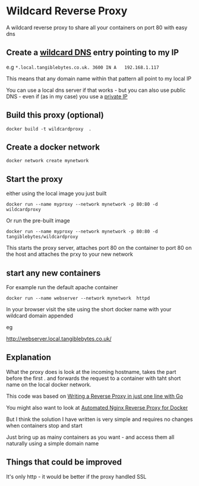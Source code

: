# Wildcard Reverse Proxy #

A wildcard reverse proxy to share all your containers on port 80 with easy dns

## Create a [wildcard DNS](https://en.wikipedia.org/wiki/Wildcard_DNS_record) entry pointing to my IP  ##

  e.g `*.local.tangiblebytes.co.uk. 3600 IN	A	192.168.1.117`

  This means that any domain name within that pattern all point to my local IP
  
You can use a local dns server if that works - but you can also use public DNS - even if (as in my case) you use a [private IP](https://en.wikipedia.org/wiki/Private_network) 

## Build this proxy (optional) ##

`docker build -t wildcardproxy  .`

## Create a docker network ##

`docker network create mynetwork`

## Start the proxy ##

either using the local image you just built

`docker run --name myproxy --network mynetwork -p 80:80 -d wildcardproxy`

Or run the pre-built image 

`docker run --name myproxy --network mynetwork -p 80:80 -d tangiblebytes/wildcardproxy`

This starts the proxy server, attaches port 80 on the container to port 80 on the host and attaches the prxy to your new network

## start any new containers ##

For example run the default apache container 

`docker run --name webserver --network mynetwork  httpd`

In your browser visit the site using the short docker name with your wildcard domain appended

eg

http://webserver.local.tangiblebytes.co.uk/

## Explanation ##

What the proxy does is look at the incoming hostname, takes the part before the first . and forwards the request to a container with taht short name on the local docker network.

This code was based on [Writing a Reverse Proxy in just one line with Go](https://hackernoon.com/writing-a-reverse-proxy-in-just-one-line-with-go-c1edfa78c84b)

You might also want to look at [Automated Nginx Reverse Proxy for Docker](http://jasonwilder.com/blog/2014/03/25/automated-nginx-reverse-proxy-for-docker/)

But I think the solution I have written is very simple and requires no changes when containers stop and start

Just bring up as mainy containers as you want - and access them all naturally using a simple domain name 

## Things that could be improved ##

It's only http - it would be better if the proxy handled SSL 


